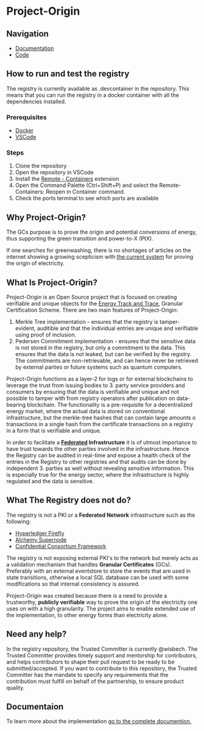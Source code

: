 # Project-Origin

## Navigation
- [Documentation](https://project-origin.github.io/registry/)
- [Code](https://github.com/project-origin/registry/tree/main/src)
## How to run and test the registry
The registry is currently available as .devcontainer in the repository. This means that you can run the registry in a docker container with all the dependencies installed.

### Prerequisites
- [Docker](https://docs.docker.com/get-docker/)
- [VSCode](https://code.visualstudio.com/download)

### Steps
1. Clone the repository
2. Open the repository in VSCode
3. Install the [Remote - Containers](https://marketplace.visualstudio.com/items?itemName=ms-vscode-remote.remote-containers) extension
4. Open the Command Palette (Ctrl+Shift+P) and select the Remote-Containers: Reopen in Container command.
5. Check the ports terminal to see which ports are available

## Why Project-Origin?

The GCs purpose is to prove the origin and potential conversions of energy, thus supporting the green transition and power-to-X (PtX).

If one searches for greenwashing, there is no shortages of articles on the internet showing a growing scepticism with [the current system](https://en.energinet.dk/Energy-data/Guarantees-of-origin-el-gas-hydrogen/) for proving the origin of electricity. 


## What Is Project-Origin?

Project-Origin is an Open Source project that is focused on creating verifiable and unique objects for the [Energy Track and Trace](https://energytrackandtrace.com/), Granular Certification Scheme. There are two main features of Project-Origin:

1. Merkle Tree implementation - ensures that the registry is tamper-evident, auditible and that the individual entries are unique and verifiable using proof of inclusion.
2. Pedersen Commitment implementation - ensures that the sensitive data is not stored in the registry, but only a commitment to the data. This ensures that the data is not leaked, but can be verified by the registry. The commitments are non-retrievable, and can hence never be retrieved by external parties or future systems such as quantum computers.

Project-Origin functions as a layer-2 for logs or for external blockchains to leverage the trust from issuing bodies to 3. party service providers and consumers by ensuring that the data is verifiable and unique and not possible to tamper with from registry operators after publication on data-bearing blockchain. The functionality is a pre-requisite for a decentralized energy market, where the actual data is stored on conventional infrastructure, but the merkle-tree hashes that can contain large amounts o transactions in a single hash from the certificate transactions on a registry in a form that is verifiable and unique.

In order to facilitate a **[Federated](https://arxiv.org/pdf/1202.4503.pdf) Infrastructure** it is of utmost importance to have trust towards the other parties involved in the infrastructure. Hence the Registry can be audited in real-time and expose a health check of the entries in the Registry to other registries and that audits can be done by independent 3. parties as well without revealing sensitive information. This is especially true for the energy sector, where the infrastructure is highly regulated and the data is sensitive. 

## What The Registry does not do?
The registry is not a PKI or a **Federated Network** infrastructure such as the following:
- [Hyperledger Firefly](https://www.hyperledger.org/projects/firefly)
- [Alchemy Supernode](https://www.alchemy.com/supernode)
- [Confidential Consortium Framework](https://ccf.microsoft.com/)

The registry is not exposing external PKI's to the network but merely acts as a validation mechanism that handles **Granular Certificates** (GCs). Preferably with an external eventstore to store the events that are used in state transitions, otherwise a local SQL database can be used with some modifications so that internal consistency is assured. 


Project-Origin was created because there is a need to provide a trustworthy,
**publicly verifiable** way to prove the origin of the electricity one uses on
with a high granularity. 
The project aims to enable extended use of the implementation, to other energy forms than electricity alone. 

## Need any help? 
In the registry repository, the Trusted Committer is currently @wisbech. The Trusted Committer provides timely support and mentorship for contributors, and helps contributors to shape their pull request to be ready to be submitted/accepted. If you want to contribute to this repository, the Trusted Committer has the mandate to specify any requirements that the contribution must fulfill on behalf of the partnership, to ensure product quality. 

## Documentaion
To learn more about the implementation [go to the complete documention.](https://project-origin.github.io/registry/)
